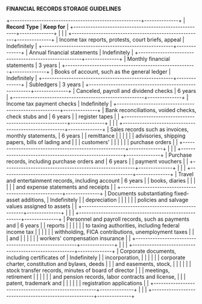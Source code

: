 **FINANCIAL RECORDS STORAGE GUIDELINES**

+------------------------------------------------------+--------------+
| **Record Type**                                      | **Keep for** |
+------------------------------------------------------+--------------+
|                                                      |              |
+------------------------------------------------------+--------------+
| Income tax reports, protests, court briefs, appeal   | Indefinitely |
+------------------------------------------------------+--------------+
| Annual financial statements                          | Indefinitely |
+------------------------------------------------------+--------------+
| Monthly financial statements                         | 3 years      |
+------------------------------------------------------+--------------+
| Books of account, such as the general ledger         | Indefinitely |
+------------------------------------------------------+--------------+
| Subledgers                                           | 3 years      |
+------------------------------------------------------+--------------+
| Canceled, payroll and dividend checks                | 6 years      |
+------------------------------------------------------+--------------+
| Income tax payment checks                            | Indefinitely |
+------------------------------------------------------+--------------+
| Bank reconciliations, voided checks, check stubs and | 6 years      |
| register tapes                                       |              |
+------------------------------------------------------+--------------+
|                                                      |              |
+------------------------------------------------------+--------------+
| Sales records such as invoices, monthly statements,  | 6 years      |
| remittance                                           |              |
|                                                      |              |
| advisories, shipping papers, bills of lading and     |              |
| customers'                                           |              |
|                                                      |              |
| purchase orders                                      |              |
+------------------------------------------------------+--------------+
|                                                      |              |
+------------------------------------------------------+--------------+
| Purchase records, including purchase orders and      | 6 years      |
| payment vouchers                                     |              |
+------------------------------------------------------+--------------+
|                                                      |              |
+------------------------------------------------------+--------------+
| Travel and entertainment records, including account  | 6 years      |
| books, diaries                                       |              |
|                                                      |              |
| and expense statements and receipts                  |              |
+------------------------------------------------------+--------------+
| Documents substantiating fixed-asset additions,      | Indefinitely |
| depreciation                                         |              |
|                                                      |              |
| policies and salvage values assigned to assets       |              |
+------------------------------------------------------+--------------+
|                                                      |              |
+------------------------------------------------------+--------------+
| Personnel and payroll records, such as payments and  | 6 years      |
| reports                                              |              |
|                                                      |              |
| to taxing authorities, including federal income tax  |              |
|                                                      |              |
| withholding, FICA contributions, unemployment taxes  |              |
| and                                                  |              |
|                                                      |              |
| workers' compensation insurance                      |              |
+------------------------------------------------------+--------------+
|                                                      |              |
+------------------------------------------------------+--------------+
| Corporate documents, including certificates of       | Indefinitely |
| incorporation,                                       |              |
|                                                      |              |
| corporate charter, constitution and bylaws, deeds    |              |
| and easements, stock,                                |              |
|                                                      |              |
| stock transfer records, minutes of board of director |              |
| meetings, retirement                                 |              |
|                                                      |              |
| and pension records, labor contracts and license,    |              |
| patent, trademark and                                |              |
|                                                      |              |
| registration applications                            |              |
+------------------------------------------------------+--------------+
|                                                      |              |
+------------------------------------------------------+--------------+
